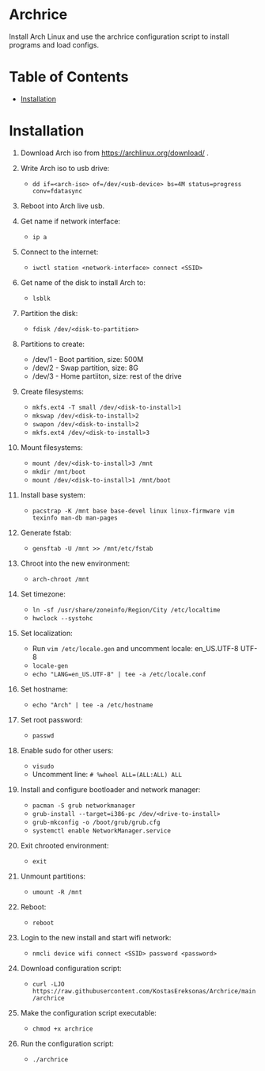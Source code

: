 # Archrice

Install Arch Linux and use the archrice configuration script to install programs and load configs.

Table of Contents
=================
* [Installation](#Installation)

# Installation

1. Download Arch iso from https://archlinux.org/download/ .

2. Write Arch iso to usb drive:
    - `dd if=<arch-iso> of=/dev/<usb-device> bs=4M status=progress conv=fdatasync`

3. Reboot into Arch live usb.

4. Get name if network interface:
    - `ip a`

5. Connect to the internet:
    - `iwctl station <network-interface> connect <SSID>`

6. Get name of the disk to install Arch to:
    - `lsblk`

7. Partition the disk:
    - `fdisk /dev/<disk-to-partition>`

8. Partitions to create:
    - /dev/<disk-to-partition>1 - Boot partition, size: 500M
    - /dev/<disk-to-partition>2 - Swap partition, size: 8G
    - /dev/<disk-to-partition>3 - Home partiiton, size: rest of the drive

9. Create filesystems:
    - `mkfs.ext4 -T small /dev/<disk-to-install>1`
    - `mkswap /dev/<disk-to-install>2`
    - `swapon /dev/<disk-to-install>2`
    - `mkfs.ext4 /dev/<disk-to-install>3`

10. Mount filesystems:
    - `mount /dev/<disk-to-install>3 /mnt`
    - `mkdir /mnt/boot`
    - `mount /dev/<disk-to-install>1 /mnt/boot`

11. Install base system:
    - `pacstrap -K /mnt base base-devel linux linux-firmware vim texinfo man-db man-pages`

12. Generate fstab:
    - `gensftab -U /mnt >> /mnt/etc/fstab`

13. Chroot into the new environment:
    - `arch-chroot /mnt`

14. Set timezone:
    - `ln -sf /usr/share/zoneinfo/Region/City /etc/localtime`
    - `hwclock --systohc`

15. Set localization:
    - Run `vim /etc/locale.gen` and uncomment locale: en_US.UTF-8 UTF-8
    - `locale-gen`
    - `echo "LANG=en_US.UTF-8" | tee -a /etc/locale.conf`

16. Set hostname:
    - `echo "Arch" | tee -a /etc/hostname`

17. Set root password:
    - `passwd`

18. Enable sudo for other users:
    - `visudo`
    - Uncomment line: `# %wheel ALL=(ALL:ALL) ALL`

19. Install and configure bootloader and network manager:
    - `pacman -S grub networkmanager`
    - `grub-install --target=i386-pc /dev/<drive-to-install>`
    - `grub-mkconfig -o /boot/grub/grub.cfg`
    - `systemctl enable NetworkManager.service`

20. Exit chrooted environment:
    - `exit`

21. Unmount partitions:
    - `umount -R /mnt`

22. Reboot:
    - `reboot`

23. Login to the new install and start wifi network:
    - `nmcli device wifi connect <SSID> password <password>`

24. Download configuration script:
    - `curl -LJO https://raw.githubusercontent.com/KostasEreksonas/Archrice/main/archrice`

25. Make the configuration script executable:
    - `chmod +x archrice`

26. Run the configuration script:
    - `./archrice`
